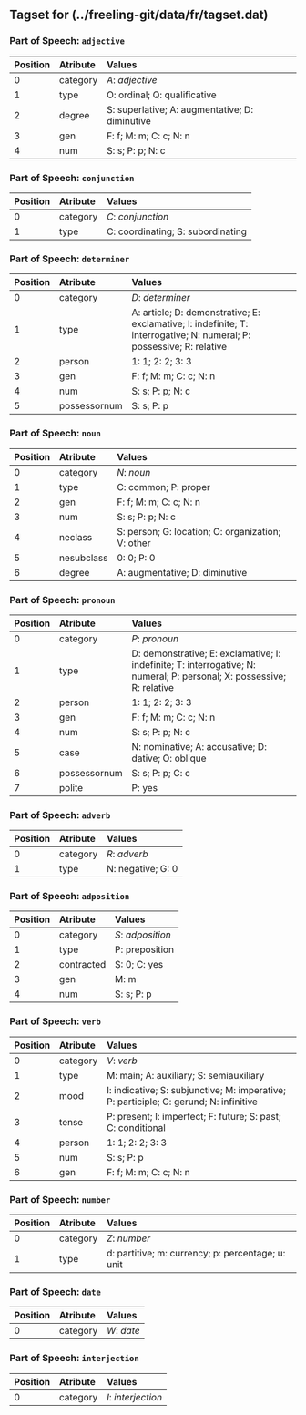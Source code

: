 ## Tagset for (../freeling-git/data/fr/tagset.dat)

### Part of Speech: `adjective`
| Position | Atribute | Values |
|:----     |:----     |:----   |
| 0        | category | *A*: _adjective_ |
| 1 | type | O: ordinal;  Q: qualificative |
| 2 | degree | S: superlative;  A: augmentative;  D: diminutive |
| 3 | gen | F: f;  M: m;  C: c;  N: n |
| 4 | num | S: s;  P: p;  N: c |
### Part of Speech: `conjunction`
| Position | Atribute | Values |
|:----     |:----     |:----   |
| 0        | category | *C*: _conjunction_ |
| 1 | type | C: coordinating;  S: subordinating |
### Part of Speech: `determiner`
| Position | Atribute | Values |
|:----     |:----     |:----   |
| 0        | category | *D*: _determiner_ |
| 1 | type | A: article;  D: demonstrative;  E: exclamative;  I: indefinite;  T: interrogative;  N: numeral;  P: possessive;  R: relative |
| 2 | person | 1: 1;  2: 2;  3: 3 |
| 3 | gen | F: f;  M: m;  C: c;  N: n |
| 4 | num | S: s;  P: p;  N: c |
| 5 | possessornum | S: s;  P: p |
### Part of Speech: `noun`
| Position | Atribute | Values |
|:----     |:----     |:----   |
| 0        | category | *N*: _noun_ |
| 1 | type | C: common;  P: proper |
| 2 | gen | F: f;  M: m;  C: c;  N: n |
| 3 | num | S: s;  P: p;  N: c |
| 4 | neclass | S: person;  G: location;  O: organization;  V: other |
| 5 | nesubclass | 0: 0;  P: 0 |
| 6 | degree | A: augmentative;  D: diminutive |
### Part of Speech: `pronoun`
| Position | Atribute | Values |
|:----     |:----     |:----   |
| 0        | category | *P*: _pronoun_ |
| 1 | type | D: demonstrative;  E: exclamative;  I: indefinite;  T: interrogative;  N: numeral;  P: personal;  X: possessive;  R: relative |
| 2 | person | 1: 1;  2: 2;  3: 3 |
| 3 | gen | F: f;  M: m;  C: c;  N: n |
| 4 | num | S: s;  P: p;  N: c |
| 5 | case | N: nominative;  A: accusative;  D: dative;  O: oblique |
| 6 | possessornum | S: s;  P: p;  C: c |
| 7 | polite | P: yes |
### Part of Speech: `adverb`
| Position | Atribute | Values |
|:----     |:----     |:----   |
| 0        | category | *R*: _adverb_ |
| 1 | type | N: negative;  G: 0 |
### Part of Speech: `adposition`
| Position | Atribute | Values |
|:----     |:----     |:----   |
| 0        | category | *S*: _adposition_ |
| 1 | type | P: preposition |
| 2 | contracted | S: 0;  C: yes |
| 3 | gen | M: m |
| 4 | num | S: s;  P: p |
### Part of Speech: `verb`
| Position | Atribute | Values |
|:----     |:----     |:----   |
| 0        | category | *V*: _verb_ |
| 1 | type | M: main;  A: auxiliary;  S: semiauxiliary |
| 2 | mood | I: indicative;  S: subjunctive;  M: imperative;  P: participle;  G: gerund;  N: infinitive |
| 3 | tense | P: present;  I: imperfect;  F: future;  S: past;  C: conditional |
| 4 | person | 1: 1;  2: 2;  3: 3 |
| 5 | num | S: s;  P: p |
| 6 | gen | F: f;  M: m;  C: c;  N: n |
### Part of Speech: `number`
| Position | Atribute | Values |
|:----     |:----     |:----   |
| 0        | category | *Z*: _number_ |
| 1 | type | d: partitive;  m: currency;  p: percentage;  u: unit |
### Part of Speech: `date`
| Position | Atribute | Values |
|:----     |:----     |:----   |
| 0        | category | *W*: _date_ |
### Part of Speech: `interjection`
| Position | Atribute | Values |
|:----     |:----     |:----   |
| 0        | category | *I*: _interjection_ |
